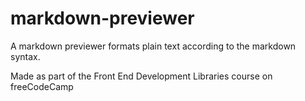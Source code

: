 ﻿# markdown-previewer

A markdown previewer formats plain text according to the markdown syntax.

Made as part of the Front End Development Libraries course on freeCodeCamp
